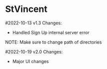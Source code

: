 # StVincent

#2022-10-13 v1.3
Changes:
- Handled Sign Up internal server error

NOTE: Make sure to change path of directories


#2022-10-19 v2.0
Changes:
- Major UI changes
